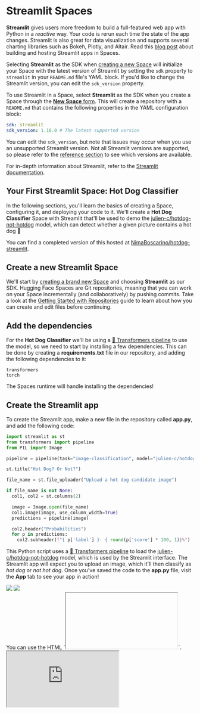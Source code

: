 # Streamlit Spaces

**Streamlit** gives users more freedom to build a full-featured web app with Python in a *reactive* way. Your code is rerun each time the state of the app changes. Streamlit is also great for data visualization and supports several charting libraries such as Bokeh, Plotly, and Altair. Read this [blog post](https://huggingface.co/blog/streamlit-spaces) about building and hosting Streamlit apps in Spaces.

Selecting **Streamlit** as the SDK when [creating a new Space](https://huggingface.co/new-space) will initialize your Space with the latest version of Streamlit by setting the `sdk` property to `streamlit` in your `README.md` file's YAML block. If you'd like to change the Streamlit version, you can edit the `sdk_version` property.

To use Streamlit in a Space, select **Streamlit** as the SDK when you create a Space through the [**New Space** form](https://huggingface.co/new-space). This will create a repository with a `README.md` that contains the following properties in the YAML configuration block:

```yaml
sdk: streamlit
sdk_version: 1.10.0 # The latest supported version
```

You can edit the `sdk_version`, but note that issues may occur when you use an unsupported Streamlit version. Not all Streamlit versions are supported, so please refer to the [reference section](./spaces-config-reference) to see which versions are available.

For in-depth information about Streamlit, refer to the [Streamlit documentation](https://docs.streamlit.io/).

## Your First Streamlit Space: Hot Dog Classifier

In the following sections, you'll learn the basics of creating a Space, configuring it, and deploying your code to it. We'll create a **Hot Dog Classifier** Space with Streamlit that'll be used to demo the [julien-c/hotdog-not-hotdog](https://huggingface.co/julien-c/hotdog-not-hotdog) model, which can detect whether a given picture contains a hot dog 🌭

You can find a completed version of this hosted at [NimaBoscarino/hotdog-streamlit](https://huggingface.co/spaces/NimaBoscarino/hotdog-streamlit).

## Create a new Streamlit Space

We'll start by [creating a brand new Space](https://huggingface.co/new-space) and choosing **Streamlit** as our SDK. Hugging Face Spaces are Git repositories, meaning that you can work on your Space incrementally (and collaboratively) by pushing commits. Take a look at the [Getting Started with Repositories](./repositories-getting-started) guide to learn about how you can create and edit files before continuing.

## Add the dependencies

For the **Hot Dog Classifier** we'll be using a [🤗 Transformers pipeline](https://huggingface.co/docs/transformers/pipeline_tutorial) to use the model, so we need to start by installing a few dependencies. This can be done by creating a **requirements.txt** file in our repository, and adding the following dependencies to it:

```
transformers
torch
```

The Spaces runtime will handle installing the dependencies!

## Create the Streamlit app

To create the Streamlit app, make a new file in the repository called **app.py**, and add the following code:

```python
import streamlit as st
from transformers import pipeline
from PIL import Image

pipeline = pipeline(task="image-classification", model="julien-c/hotdog-not-hotdog")

st.title("Hot Dog? Or Not?")

file_name = st.file_uploader("Upload a hot dog candidate image")

if file_name is not None:
  col1, col2 = st.columns(2)

  image = Image.open(file_name)
  col1.image(image, use_column_width=True)
  predictions = pipeline(image)

  col2.header("Probabilities")
  for p in predictions:
    col2.subheader(f"{ p['label'] }: { round(p['score'] * 100, 1)}%")
```

This Python script uses a [🤗 Transformers pipeline](https://huggingface.co/docs/transformers/pipeline_tutorial) to load the [julien-c/hotdog-not-hotdog](https://huggingface.co/julien-c/hotdog-not-hotdog) model, which is used by the Streamlit interface. The Streamlit app will expect you to upload an image, which it'll then classify as *hot dog* or *not hot dog*. Once you've saved the code to the **app.py** file, visit the **App** tab to see your app in action!

<div class="flex justify-center">
<img class="block dark:hidden" src="https://huggingface.co/datasets/huggingface/documentation-images/resolve/main/hub/spaces-hot-dog-streamlit.png"/>
<img class="hidden dark:block" src="https://huggingface.co/datasets/huggingface/documentation-images/resolve/main/hub/spaces-hot-dog-streamlit-dark.png"/>
</div>

<Tip>
You can use the HTML `<iframe>` tag to embed a Streamlit Space as an inline frame on other webpages. Simply include the name of your Space in the URL, delimited with a dash between the user/org and Space name, followed by the `.hf.space` suffix. For example, the demo above is embedded in these docs with the following tag `<iframe src="https://NimaBoscarino-hotdog-gradio.hf.space" title="My awesome Streamlit Space"></iframe>`.
</Tip>

<iframe src="https://lewtun-hotdog-gradio.hf.space" title="My awesome Streamlit Space"></iframe>